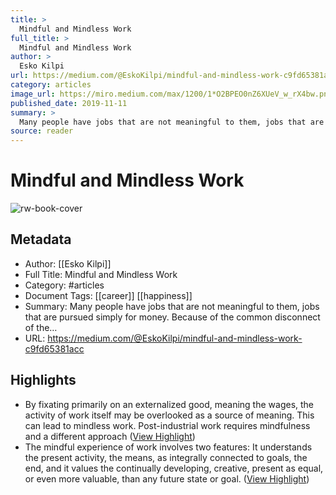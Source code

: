 ```yaml
---
title: >
  Mindful and Mindless Work
full_title: >
  Mindful and Mindless Work
author: >
  Esko Kilpi
url: https://medium.com/@EskoKilpi/mindful-and-mindless-work-c9fd65381acc
category: articles
image_url: https://miro.medium.com/max/1200/1*O2BPEO0nZ6XUeV_w_rX4bw.png
published_date: 2019-11-11
summary: >
  Many people have jobs that are not meaningful to them, jobs that are pursued simply for money. Because of the common disconnect of the…
source: reader
---
```

# Mindful and Mindless Work

![rw-book-cover](https://miro.medium.com/max/1200/1*O2BPEO0nZ6XUeV_w_rX4bw.png)

## Metadata
- Author: [[Esko Kilpi]]
- Full Title: Mindful and Mindless Work
- Category: #articles
- Document Tags: [[career]] [[happiness]] 
- Summary: Many people have jobs that are not meaningful to them, jobs that are pursued simply for money. Because of the common disconnect of the…
- URL: https://medium.com/@EskoKilpi/mindful-and-mindless-work-c9fd65381acc

## Highlights
- By fixating primarily on an externalized good, meaning the wages, the activity of work itself may be overlooked as a source of meaning. This can lead to mindless work. Post-industrial work requires mindfulness and a different approach ([View Highlight](https://read.readwise.io/read/01hrt55e4rg721h9pnf621c97f))
- The mindful experience of work involves two features: It understands the present activity, the means, as integrally connected to goals, the end, and it values the continually developing, creative, present as equal, or even more valuable, than any future state or goal. ([View Highlight](https://read.readwise.io/read/01hrt5h3d2ttzyzvg5q79g24ck))


